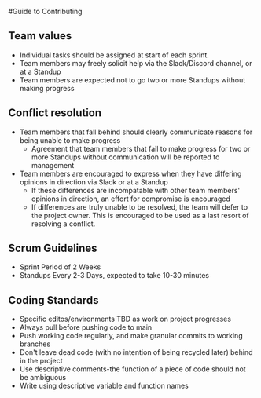 #Guide to Contributing

## Team values
- Individual tasks should be assigned at start of each sprint.
- Team members may freely solicit help via the Slack/Discord channel, or at a Standup
- Team members are expected not to go two or more Standups without making progress

## Conflict resolution
- Team members that fall behind should clearly communicate reasons for being unable to make progress
   - Agreement that team members that fail to make progress for two or more Standups without communication will be reported to management
- Team members are encouraged to express when they have differing opinions in direction via Slack or at a Standup
   - If these differences are incompatable with other team members' opinions in direction, an effort for compromise is encouraged
   - If differences are truly unable to be resolved, the team will defer to the project owner. This is encouraged to be used as a last resort of resolving a conflict.

## Scrum Guidelines
- Sprint Period of 2 Weeks
- Standups Every 2-3 Days, expected to take 10-30 minutes

## Coding Standards
- Specific editos/environments TBD as work on project progresses
- Always pull before pushing code to main
- Push working code regularly, and make granular commits to working branches
- Don't leave dead code (with no intention of being recycled later) behind in the project
- Use descriptive comments-the function of a piece of code should not be ambiguous
- Write using descriptive variable and function names